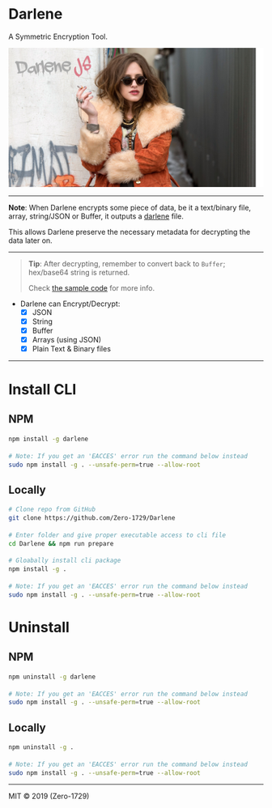 # Darlene

A Symmetric Encryption Tool.

![darlene](./darlene.png)

---

**Note**: When Darlene encrypts some piece of data, be it a text/binary file, array, string/JSON or Buffer, it outputs a [darlene](./docs/darlene_file_format.md) file. 

This allows Darlene preserve the necessary metadata for decrypting the data later on.

---

> **Tip**: After decrypting, remember to convert back to `Buffer`; hex/base64 string is returned. 
> 
> Check [the sample code](./examples/buffer/buffer.js) for more info.

- Darlene can Encrypt/Decrypt:
    - [x] JSON
    - [x] String
    - [x] Buffer
    - [x] Arrays (using JSON)
    - [x] Plain Text & Binary files

---

# Install CLI

## NPM

```sh
npm install -g darlene

# Note: If you get an 'EACCES' error run the command below instead
sudo npm install -g . --unsafe-perm=true --allow-root
```

## Locally

```sh
# Clone repo from GitHub
git clone https://github.com/Zero-1729/Darlene

# Enter folder and give proper executable access to cli file
cd Darlene && npm run prepare

# Gloabally install cli package 
npm install -g . 

# Note: If you get an 'EACCES' error run the command below instead
sudo npm install -g . --unsafe-perm=true --allow-root
```

# Uninstall

## NPM

```sh
npm uninstall -g darlene

# Note: If you get an 'EACCES' error run the command below instead
sudo npm install -g . --unsafe-perm=true --allow-root
```

## Locally

```sh
npm uninstall -g .

# Note: If you get an 'EACCES' error run the command below instead
sudo npm install -g . --unsafe-perm=true --allow-root
```

---

MIT &copy; 2019 (Zero-1729)

